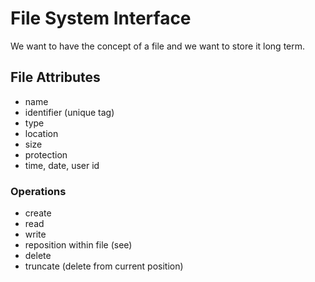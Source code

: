File System Interface
=====
We want to have the concept of a file and we want to store it long term.

## File Attributes
- name
- identifier (unique tag)
- type
- location
- size
- protection
- time, date, user id

### Operations
- create
- read
- write
- reposition within file (see)
- delete
- truncate (delete from current position)